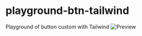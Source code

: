 # playground-btn-tailwind
Playground of button custom with Tailwind
![Preview](https://i.ibb.co/CtxFChT/buttoncustom.png)
